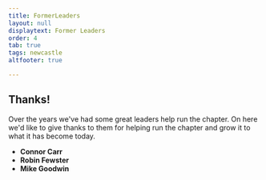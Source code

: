 ```yaml
---
title: FormerLeaders
layout: null
displaytext: Former Leaders
order: 4
tab: true
tags: newcastle
altfooter: true

---
```


## Thanks!

Over the years we've had some great leaders help run the chapter. On here we'd like to give thanks to them for helping run the chapter and grow it to what it has become today.

* **Connor Carr**
* **Robin Fewster**
* **Mike Goodwin**
